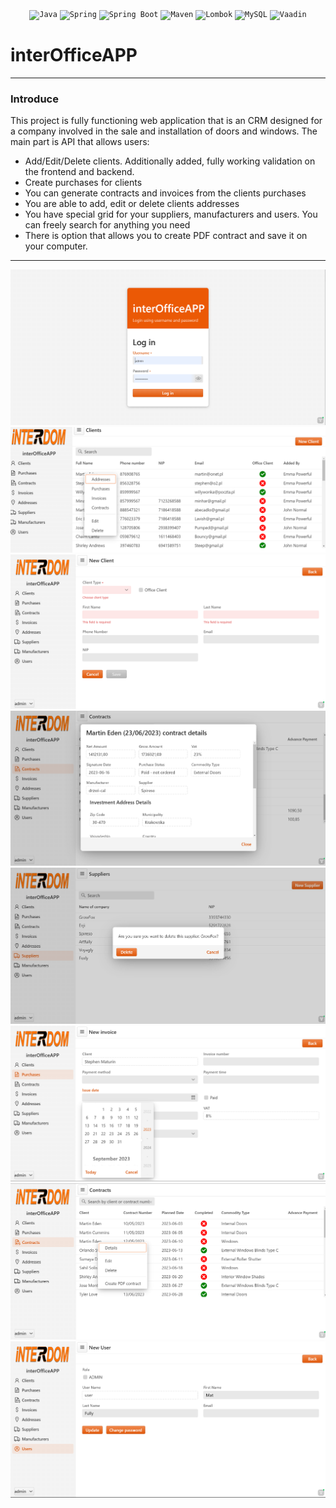 <div align="center">
<code><img height="50" src="https://user-images.githubusercontent.com/25181517/117201156-9a724800-adec-11eb-9a9d-3cd0f67da4bc.png" alt="Java" title="Java" /></code>
<code><img height="50" src="https://user-images.githubusercontent.com/25181517/117201470-f6d56780-adec-11eb-8f7c-e70e376cfd07.png" alt="Spring" title="Spring" /></code>
<code><img height="50" src="https://user-images.githubusercontent.com/25181517/183891303-41f257f8-6b3d-487c-aa56-c497b880d0fb.png" alt="Spring Boot" title="Spring Boot" /></code>
<code><img height="50" src="https://user-images.githubusercontent.com/25181517/117207242-07d5a700-adf4-11eb-975e-be04e62b984b.png" alt="Maven" title="Maven" /></code>
	<code><img height="50" src="https://user-images.githubusercontent.com/25181517/190229463-87fa862f-ccf0-48da-8023-940d287df610.png" alt="Lombok" title="Lombok" /></code>
	<code><img height="50" src="https://user-images.githubusercontent.com/25181517/183896128-ec99105a-ec1a-4d85-b08b-1aa1620b2046.png" alt="MySQL" title="MySQL" /></code>
 <code><img height="50" src="https://avatars.githubusercontent.com/u/1171922?v=4" alt="Vaadin" title="Vaadin" /></code>
</div>


# interOfficeAPP
***
### Introduce
This project is fully functioning web application that is an CRM designed for a company involved in the sale and installation of doors and windows. The main part is API that allows users:
- Add/Edit/Delete clients. Additionally added, fully working validation on the frontend and backend.
- Create purchases for clients
- You can generate contracts and invoices from the clients purchases
- You are able to add, edit or delete clients addresses
- You have special grid for your suppliers, manufacturers and users. You can freely search for anything you need
- There is option that allows you to create PDF contract and save it on your computer.

***

![logging](https://github.com/mkolodziejczyk92/interofficeapp/blob/main/interOffice%20ss/logowanie.png?raw=true)
![clients grid](https://github.com/mkolodziejczyk92/interofficeapp/blob/main/interOffice%20ss/interOffice%20clients%20grid.png?raw=true)
![add new client](https://github.com/mkolodziejczyk92/interofficeapp/blob/main/interOffice%20ss/add%20new%20cliet.png?raw=true)
![contract details](https://github.com/mkolodziejczyk92/interofficeapp/blob/main/interOffice%20ss/contract%20details.png?raw=true)
![delete supplier](https://github.com/mkolodziejczyk92/interofficeapp/blob/main/interOffice%20ss/delete%20supplier.png?raw=true)
![new invoice](https://github.com/mkolodziejczyk92/interofficeapp/blob/main/interOffice%20ss/new%20invoice%20data%20picker.png?raw=true)
![pdf contract](https://github.com/mkolodziejczyk92/interofficeapp/blob/main/interOffice%20ss/pdf%20contract%20writer.png?raw=true)
![update user](https://github.com/mkolodziejczyk92/interofficeapp/blob/main/interOffice%20ss/update%20user.png?raw=true)

